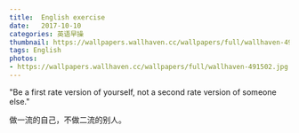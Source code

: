```yaml
---
title:  English exercise
date:   2017-10-10
categories: 英语早操
thumbnail: https://wallpapers.wallhaven.cc/wallpapers/full/wallhaven-491502.jpg
tags: English
photos:
- https://wallpapers.wallhaven.cc/wallpapers/full/wallhaven-491502.jpg
---
```


"Be a first rate version of yourself, not a second rate version of someone else."
<p>做一流的自己，不做二流的别人。</p>

